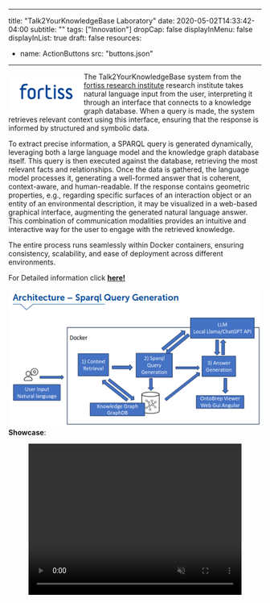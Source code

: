 
---
title: "Talk2YourKnowledgeBase Laboratory"
date: 2020-05-02T14:33:42-04:00
subtitle: ""
tags: ["Innovation"]
dropCap: false
displayInMenu: false
displayInList: true
draft: false
resources:
- name: ActionButtons
  src: "buttons.json"
---

<img src="Logo_fortiss_RGB_blue.png" width="150" align="left" alt=""/>

The Talk2YourKnowledgeBase system from the <a href="https://www.fortiss.org/">fortiss research institute</a> research institute takes natural language input from the user, interpreting it through an interface that connects to a knowledge graph database. When a query is made, the system retrieves relevant context using this interface, ensuring that the response is informed by structured and symbolic data. 

To extract precise information, a SPARQL query is generated dynamically, leveraging both a large language model and the knowledge graph database itself. 
This query is then executed against the database, retrieving the most relevant facts and relationships. 
Once the data is gathered, the language model processes it, generating a well-formed answer that is coherent, context-aware, and human-readable. 
If the response contains geometric properties, e.g., regarding specific surfaces of an interaction object or an entity of an environmental description, it may be visualized in a web-based graphical interface, augmenting the generated natural language answer. This combination of communication modalities provides an intuitive and interactive way for the user to engage with the retrieved knowledge. 

The entire process runs seamlessly within Docker containers, ensuring consistency, scalability, and ease of deployment across different environments.

<div class="hidde-after-preview">
  For Detailed information click
  <a class="btn btn-success" target="_blank" href="talk2yourknowledgebase-laboratory"><b>here!</b></a>
</div>

<!--more-->
![Talk 2 Your Graph Architecture](talk2yourgraph.png)
<h>**Showcase**:</h>
<figure class="video_container">
  <video width="100%%" height="300" autoplay loop muted controls>
    <source src="Talk2YourKnowledgeBase-2x.mp4" type="video/mp4">
    Your browser does not support the video tag.
  </video>
</figure>
